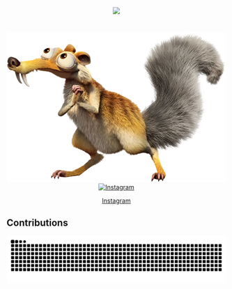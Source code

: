 <div align="center">
  <img src="https://readme-typing-svg.herokuapp.com?font=Merriweather&size=25&duration=2000&pause=500&vCenter=true&width=435&lines=Ola!;Eu+sou+o+Andr%C3%A9+Alvino%F0%9F%91%8B">
  
  <!--<img src="https://readme-typing-svg.demolab.com?font=Merriweather+Code&pause=1000&size=25&width=435&lines=+Ola!+Eu+sou+o+Andr%C3%A9+Alvino%F0%9F%91%8B">
  <!-- site: https://readme-typing-svg.herokuapp.com/demo/ -->
</div>


#
<img src="https://github.com/euandr/euandr/blob/main/Scrat_29.webp" alt="Texto Alternativo">

<!-- Ícone do Instagram -->
<div align="center">
  <a href="https://www.instagram.com/__oqandrefaria__" target="_blank">
    <img src="https://upload.wikimedia.org/wikipedia/commons/a/a5/Instagram_icon.png" alt="Instagram" style="width:40px;height:40px;">
  </a>
  <p><a href="https://www.instagram.com/__oqandrefaria__" target="_blank">Instagram</a></p>
</div>


## Contributions

<picture align="center">
  <source media="(prefers-color-scheme: dark)" srcset="https://raw.githubusercontent.com/euandr/euandr/output/github-contribution-grid-snake-dark.svg">
  <source media="(prefers-color-scheme: light)" srcset="https://raw.githubusercontent.com/euandr/euandr/output/github-contribution-grid-snake-dark.svg">
  <img align="center" alt="github contribution grid snake animation" src="https://raw.githubusercontent.com/euandr/euandr/output/github-contribution-grid-snake.svg">
</picture>
